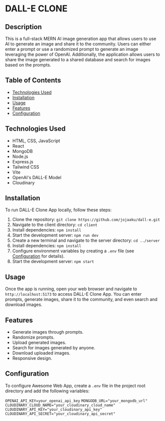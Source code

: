 # DALL-E CLONE

## Description
This is a full-stack MERN AI image generation app that allows users to use AI to generate an image and share it to the community. Users can either enter a prompt or use a randomized prompt to generate an image leveraging the power of OpenAI. Additionally, the application allows users to share the image generated to a shared database and search for images based on the prompts.

## Table of Contents
- [Technologies Used](#technologies-used)
- [Installation](#installation)
- [Usage](#usage)
- [Features](#features)
- [Configuration](#configuration)

## Technologies Used
* HTML, CSS, JavaScript
* React
* MongoDB
* Node.js
* Express.js
* Tailwind CSS
* Vite
* OpenAI's DALL-E Model
* Cloudinary

## Installation
To run DALL-E Clone App locally, follow these steps:

1. Clone the repository: `git clone https://github.com/jojaaku/dall-e.git`
2. Navigate to the client directory: `cd client`
3. Install dependencies: `npm install`
4. Start the development server: `npm run dev`
5. Create a new terminal and navigate to the server directory: `cd ../server`
6. Install dependencies: `npm install`
7. Configure environment variables by creating a `.env` file (see [Configuration](#configuration) for details).
8. Start the development server: `npm start`

## Usage
Once the app is running, open your web browser and navigate to `http://localhost:5173` to access DALL-E Clone App. You can enter prompts, generate images, share it to the community, and even search and download images.

## Features
- Generate images through prompts.
- Randomize prompts.
- Upload generated images.
- Search for images generated by anyone.
- Download uploaded images.
- Responsive design.

## Configuration
To configure Awesome Web App, create a `.env` file in the project root directory and add the following variables:

`OPENAI_API_KEY=your_openai_api_key`
`MONGODB_URL="your_mongodb_url"`
`CLOUDINARY_CLOUD_NAME="your_cloudinary_cloud_name"`
`CLOUDINARY_API_KEY="your_cloudinary_api_key"`
`CLOUDINARY_API_SECRET="your_cloudinary_api_secret"`
